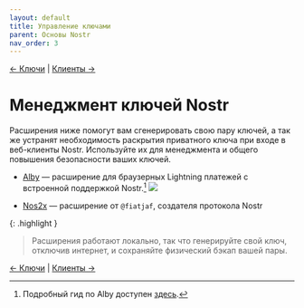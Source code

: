 ```yaml
---
layout: default
title: Управление ключами
parent: Основы Nostr
nav_order: 3
---
```


[← Ключи](https://nostr.21ideas.org/docs/basics/keys.html) | [Клиенты →](https://nostr.21ideas.org/docs/basics/clients.html)


# Менеджмент ключей Nostr

Расширения ниже помогут вам сгенерировать свою пару ключей, а так же устранят необходимость раскрытия приватного ключа при входе в веб-клиенты Nostr. Используйте их для менеджмента и общего повышения безопасности ваших ключей.

* [Alby](https://getalby.com/) — расширение для браузерных Lightning платежей с встроенной поддержкой Nostr.[^1]
![](https://nostr.build/i/nostr.build_efbdc25c473b662e83ef66d916960106547cdf9ca40838114c1054f46d247fb9.png)

* [Nos2x](https://github.com/fiatjaf/nos2x) — расширение от `@fiatjaf`, создателя протокола Nostr

{: .highlight }
> Расширения работают локально, так что генерируйте свой ключ, отключив интернет, и сохраняйте физический бэкап вашей пары.

[^1]: Подробный гид по Alby доступен [здесь](https://nostr.21ideas.org/docs/guides/Alby.html).

[← Ключи](https://nostr.21ideas.org/docs/basics/keys.html) | [Клиенты →](https://nostr.21ideas.org/docs/basics/clients.html)
